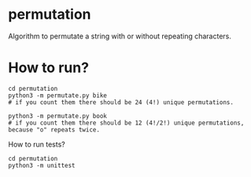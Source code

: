 # permutation
Algorithm to permutate a string with or without repeating characters.

# How to run?
```
cd permutation
python3 -m permutate.py bike
# if you count them there should be 24 (4!) unique permutations.

python3 -m permutate.py book
# if you count them there should be 12 (4!/2!) unique permutations, because "o" repeats twice.
```

How to run tests?
```
cd permutation
python3 -m unittest
```
